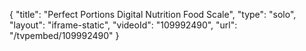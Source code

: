 {
    "title": "Perfect Portions Digital Nutrition Food Scale",
    "type": "solo",
    "layout": "iframe-static",
    "videoId": "109992490",
    "url": "\/tvpembed\/109992490"
}